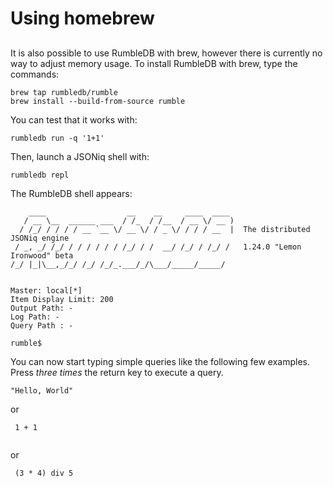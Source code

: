 # Using homebrew

##

It is also possible to use RumbleDB with brew, however there is currently no way to adjust memory usage. To install RumbleDB with brew, type the commands:

```
brew tap rumbledb/rumble
brew install --build-from-source rumble
```

You can test that it works with:

```
rumbledb run -q '1+1'
```

Then, launch a JSONiq shell with:

```
rumbledb repl
```



The RumbleDB shell appears:

```
    ____                  __    __     ____  ____ 
   / __ \__  ______ ___  / /_  / /__  / __ \/ __ )
  / /_/ / / / / __ `__ \/ __ \/ / _ \/ / / / __  |  The distributed JSONiq engine
 / _, _/ /_/ / / / / / / /_/ / /  __/ /_/ / /_/ /   1.24.0 "Lemon Ironwood" beta
/_/ |_|\__,_/_/ /_/ /_/_.___/_/\___/_____/_____/  


Master: local[*]
Item Display Limit: 200
Output Path: -
Log Path: -
Query Path : -

rumble$
```

You can now start typing simple queries like the following few examples. Press _three times_ the return key to execute a query.

```
"Hello, World"
```

or

```
 1 + 1
 
```

or

```
 (3 * 4) div 5
 
```
